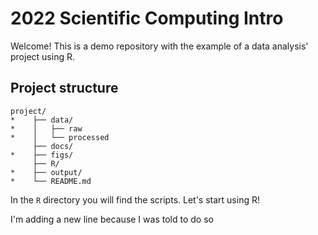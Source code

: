 # 2022 Scientific Computing Intro

Welcome! This is a demo repository with the example of a data analysis' project using R.

## Project structure

```
project/
*    ├── data/
*    │   ├── raw
*    │   └── processed
     ├── docs/
*    ├── figs/
     ├── R/
*    ├── output/
*    └── README.md
```
In the `R` directory you will find the scripts. Let's start using R!

I'm adding a new line because I was told to do so